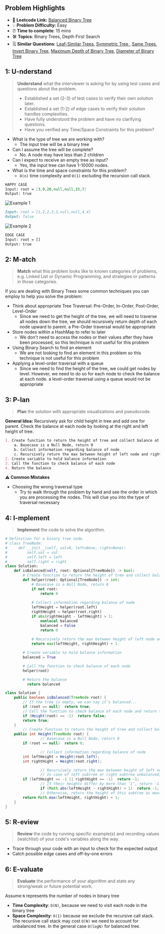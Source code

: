 ## Problem Highlights

* 🔗 **Leetcode Link:** [Balanced Binary Tree](https://leetcode.com/problems/balanced-binary-tree/)
* 💡 **Problem Difficulty:** Easy
* ⏰ **Time to complete**: 15 mins
* 🛠️ **Topics**: Binary Trees, Depth First Search
* 🗒️ **Similar Questions**: [Leaf-Similar Trees](https://leetcode.com/problems/leaf-similar-trees/), [Symmetric Tree
](https://leetcode.com/problems/symmetric-tree/), [Same Trees](https://leetcode.com/problems/minimum-depth-of-binary-tree/), [Invert Binary Tree](https://leetcode.com/problems/invert-binary-tree/), [Maximum Depth of Binary Tree](https://leetcode.com/problems/maximum-depth-of-binary-tree/), [Diameter of Binary Tree](https://leetcode.com/problems/diameter-of-binary-tree/)

## 1: U-nderstand
 
> **Understand** what the interviewer is asking for by using test cases and questions about the problem.
> 
> - Established a set (2-3) of test cases to verify their own solution later.
> - Established a set (1-2) of edge cases to verify their solution handles complexities.
> - Have fully understood the problem and have no clarifying questions.
> - Have you verified any Time/Space Constraints for this problem?

- What is the type of tree we are working with?
  - The input tree will be a binary tree
- Can I assume the tree will be complete?
  - No. A node may have less than 2 children
- Can I expect to receive an empty tree as input?
  - Yes, the input tree can have 1-10000 nodes.
- What is the time and space constraints for this problem?
    - `O(n)` time complexity and `O(1)` excluding the recursion call stack.
   
```markdown
HAPPY CASE
Input: root = [3,9,20,null,null,15,7]
Output: true
```

![Example 1](https://assets.leetcode.com/uploads/2020/10/06/balance_1.jpg)

```markdown
Input: root = [1,2,2,3,3,null,null,4,4]
Output: false
```

![Example 2](https://assets.leetcode.com/uploads/2020/10/06/balance_2.jpg)

```markdown
EDGE CASE
Input: root = []
Output: true
```   
    
## 2: M-atch

> **Match** what this problem looks like to known categories of problems, e.g. Linked List or Dynamic Programming, and strategies or patterns in those categories.

If you are dealing with Binary Trees some common techniques you can employ to help you solve the problem:

- Think about appropriate Tree Traversal: Pre-Order, In-Order, Post-Order, Level-Order
    - Since we need to get the height of the tree, we will need to traverse all nodes down the tree, we should recursively return depth of each node upward to parent. a Pre-Order traversal would be appropriate
- Store nodes within a HashMap to refer to later
    - We don't need to access the nodes or their values after they have been processed, so this technique is not useful for this problem
- Using Binary Search to find an element
    - We are not looking to find an element in this problem so this technique is not useful for this problem
- Applying a level-order traversal with a queue
    - Since we need to find the height of the tree, we could get nodes by level. However, we need to do so for each node to check the balance at each node. a level-order traversal using a queue would not be appropriate

## 3: P-lan

> **Plan** the solution with appropriate visualizations and pseudocode.

**General Idea:** Recursively ask for child height in tree and add one for parent. Check the balance at each node by looking at the right and left height of tree.

```markdown
1. Create function to return the height of tree and collect balance at each node
    a. Basecase is a Null Node, return 0
    b. Collect information regarding balance of node
    c. Recursively return the max between height of left node and right node and add one for current node.
2. Create variable to hold balance information
3. Call the function to check balance of each node
4. Return the balance
```

**⚠️ Common Mistakes**
- Choosing the wrong traversal type
    - Try to walk through the problem by hand and see the order in which you are processing the nodes. This will clue you into the type of traversal necessary

## 4: I-mplement

> **Implement** the code to solve the algorithm.

```python
# Definition for a binary tree node.
# class TreeNode:
#     def __init__(self, val=0, left=None, right=None):
#         self.val = val
#         self.left = left
#         self.right = right
class Solution:
    def isBalanced(self, root: Optional[TreeNode]) -> bool:
        # Create function to return the height of tree and collect balance at each node
        def helper(root: Optional[TreeNode]) -> int:
            # Basecase is a Null Node, return 0
            if not root:
                return 0
            
            # Collect information regarding balance of node
            leftHeight = helper(root.left)
            rightHeight = helper(root.right)
            if abs(rightHeight - leftHeight) > 1:
                nonlocal balanced
                balanced = False
                return 0
            
            # Recursively return the max between height of left node and right node and add one for current node.
            return max(leftHeight, rightHeight) + 1

        # Create variable to hold balance information
        balanced = True

        # Call the function to check balance of each node
        helper(root)

        # Return the balance
          return balanced
```
```java
class Solution {
    public boolean isBalanced(TreeNode root) {
        // If the tree is empty, we can say it’s balanced...
        if (root == null)  return true;
        // Call the function to check balance of each node and return the balance
		if (Height(root) == -1)  return false;
		return true;
	}
        // Create function to return the height of tree and collect balance at each node
	public int Height(TreeNode root) {
                // Basecase is a Null Node, return 0
		if (root == null)  return 0;

                // Collect information regarding balance of node
		int leftHeight = Height(root.left);
		int rightHight = Height(root.right);

                // Recursively return the max between height of left node and right node and add one for current node.
                // In case of left subtree or right subtree unbalanced, return -1...
		if (leftHeight == -1 || rightHight == -1)  return -1;
                // If their heights differ by more than ‘1’, return -1...
                if (Math.abs(leftHeight - rightHight) > 1)  return -1;
                // Otherwise, return the height of this subtree as max(leftHeight, rightHight) + 1...
		return Math.max(leftHeight, rightHight) + 1;
    }
}
```
    
## 5: R-eview

> **Review** the code by running specific example(s) and recording values (watchlist) of your code's variables along the way.

- Trace through your code with an input to check for the expected output
- Catch possible edge cases and off-by-one errors

## 6: E-valuate

> **Evaluate** the performance of your algorithm and state any strong/weak or future potential work.

Assume `N` represents the number of nodes in binary tree 
    
* **Time Complexity**: `O(N)`, because we need to visit each node in the binary tree
* **Space Complexity**: `O(1)` because we exclude the recursive call stack. The recursive call stack may cost `O(N)` we need to account for unbalanced tree. In the general case `O(logN)` for balanced tree.